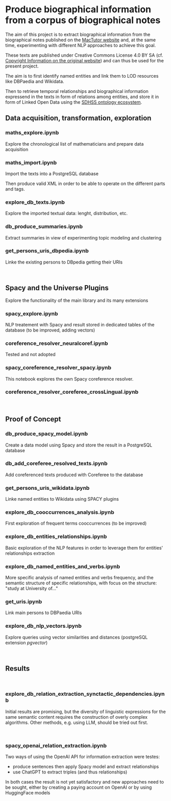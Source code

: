 # Produce biographical information from a corpus of biographical notes

The aim of this project is to extract biographical information from the biographical notes published on the [MacTutor website](https://mathshistory.st-andrews.ac.uk/Biographies/chronological) and, at the same time, experimenting with different NLP approaches to achieve this goal.

These texts are published under Creative Commons License 4.0 BY SA (cf. [Copyright Information on the original website](https://mathshistory.st-andrews.ac.uk/Miscellaneous/copyright/)) and can thus be used for the present project.

The aim is to first identify named entities and link them to LOD resources like DBPaedia and Wikidata.

Then to retrieve temporal relationships and biographical information expressend in the texts in form of relations among entities, and store it in form of Linked Open Data using the [SDHSS ontology ecosystem](https://sdhss.org).


## Data acquisition, transformation, exploration

### maths_explore.ipynb

Explore the chronological list of mathematicians and prepare data acquisition

### maths_import.ipynb

Import the texts into a PostgreSQL database 

Then produce valid XML in order to be able to operate on the different parts and tags.

### explore_db_texts.ipynb 


Explore the imported textual data: lenght, distribution, etc.

### db_produce_summaries.ipynb

Extract summaries in view of experimenting topic modeling and clustering


### get_persons_uris_dbpedia.ipynb

Linke the existing persons to DBpedia getting their URIs


<br/>


## Spacy and the Universe Plugins

Explore the functionality of the main library and its many extensions

### spacy_explore.ipynb

NLP treatement with Spacy and result stored in dedicated tables of the database (to be improved, adding vectors)


### coreference_resolver_neuralcoref.ipynb

Tested and not adopted

### spacy_coreference_resolver_spacy.ipynb

This notebook explores the own Spacy coreference resolver.


### coreference_resolver_coreferee_crossLingual.ipynb




<br/>



## Proof of Concept


### db_produce_spacy_model.ipynb

Create a data model using Spacy and store the result in a PostgreSQL database

### db_add_coreferee_resolved_texts.ipynb

Add coreferenced texts produced with Coreferee to the database


### get_persons_uris_wikidata.ipynb

Linke named entities to Wikidata using SPACY plugins



### explore_db_cooccurrences_analysis.ipynb

First exploration of frequent terms cooccurrences (to be improved)

### explore_db_entities_relationships.ipynb

Basic exploration of the NLP features in order to leverage them for entities' relationships extraction


### explore_db_named_entities_and_verbs.ipynb

More specific analysis of named entities and verbs frequency, and the semantic structure of specific relationships, with focus on the structure: "study at University of..."

### get_uris.ipynb

Link main persons to DBPaedia URIs

### explore_db_nlp_vectors.ipynb

Explore queries using vector similarities and distances (postgreSQL extension _pgvector_)

<br/>


## Results

<br/>


### explore_db_relation_extraction_synctactic_dependencies.ipynb

Initial results are promising, but the diversity of linguistic expressions for the same semantic content requires the construction of overly complex algorithms. Other methods, e.g. using LLM, should be tried out first.

<br/>

### spacy_openai_relation_extraction.ipynb

Two ways of using the OpenAI API for information extraction were testes: 
 * produce sentences then apply Spacy model and extract relationships 
 * use ChatGPT to extract triples (and thus relationships) 

 In both cases the result is not yet satisfactory and new approaches need to be sought, either by creating a paying account on OpenAI or by using HuggingFace models